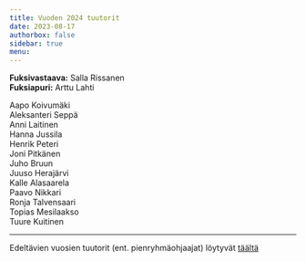 ```yaml
---
title: Vuoden 2024 tuutorit
date: 2023-08-17
authorbox: false
sidebar: true
menu:
---
```


**Fuksivastaava:** Salla Rissanen  
**Fuksiapuri:** Arttu Lahti  

Aapo Koivumäki  
Aleksanteri Seppä  
Anni Laitinen  
Hanna Jussila  
Henrik Peteri  
Joni Pitkänen  
Juho Bruun  
Juuso Herajärvi  
Kalle Alasaarela  
Paavo Nikkari  
Ronja Talvensaari  
Topias Mesilaakso  
Tuure Kuitinen  

---

Edeltävien vuosien tuutorit (ent. pienryhmäohjaajat) löytyvät [täältä](./wanhat-prot)
